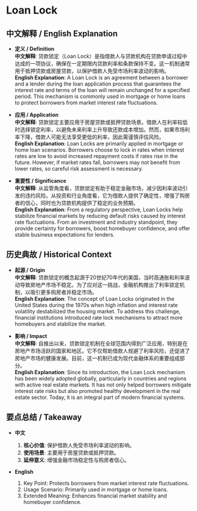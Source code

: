 # Loan Lock

## 中文解释 / English Explanation

* **定义 / Definition**  
  **中文解释**: 贷款锁定（Loan Lock）是指借款人与贷款机构在贷款申请过程中达成的一项协议，确保在一定期限内贷款利率和条款保持不变。这一机制通常用于抵押贷款或房屋贷款，以保护借款人免受市场利率波动的影响。  
  **English Explanation**: A Loan Lock is an agreement between a borrower and a lender during the loan application process that guarantees the interest rate and terms of the loan will remain unchanged for a specified period. This mechanism is commonly used in mortgage or home loans to protect borrowers from market interest rate fluctuations.

* **应用 / Application**  
  **中文解释**: 贷款锁定主要应用于房屋贷款或抵押贷款场景。借款人在利率较低时选择锁定利率，以避免未来利率上升导致还款成本增加。然而，如果市场利率下降，借款人可能无法享受更低的利率，因此需谨慎评估风险。  
  **English Explanation**: Loan Locks are primarily applied in mortgage or home loan scenarios. Borrowers choose to lock in rates when interest rates are low to avoid increased repayment costs if rates rise in the future. However, if market rates fall, borrowers may not benefit from lower rates, so careful risk assessment is necessary.

* **重要性 / Significance**  
  **中文解释**: 从监管角度看，贷款锁定有助于稳定金融市场，减少因利率波动引发的违约风险。从投资和行业角度看，它为借款人提供了确定性，增强了购房者的信心，同时也为贷款机构提供了稳定的业务预期。  
  **English Explanation**: From a regulatory perspective, Loan Locks help stabilize financial markets by reducing default risks caused by interest rate fluctuations. From an investment and industry standpoint, they provide certainty for borrowers, boost homebuyer confidence, and offer stable business expectations for lenders.

## 历史典故 / Historical Context

* **起源 / Origin**  
  **中文解释**: 贷款锁定的概念起源于20世纪70年代的美国，当时高通胀和利率波动导致房地产市场不稳定。为了应对这一挑战，金融机构推出了利率锁定机制，以吸引更多购房者并稳定市场。  
  **English Explanation**: The concept of Loan Locks originated in the United States during the 1970s when high inflation and interest rate volatility destabilized the housing market. To address this challenge, financial institutions introduced rate lock mechanisms to attract more homebuyers and stabilize the market.

* **影响 / Impact**  
  **中文解释**: 自推出以来，贷款锁定机制在全球范围内得到广泛应用，特别是在房地产市场活跃的国家和地区。它不仅帮助借款人规避了利率风险，还促进了房地产市场的健康发展。目前，这一机制已成为现代金融体系的重要组成部分。  
  **English Explanation**: Since its introduction, the Loan Lock mechanism has been widely adopted globally, particularly in countries and regions with active real estate markets. It has not only helped borrowers mitigate interest rate risks but also promoted healthy development in the real estate sector. Today, it is an integral part of modern financial systems.

## 要点总结 / Takeaway

* **中文**  
  1. **核心价值**: 保护借款人免受市场利率波动的影响。
  2. **使用场景**: 主要用于房屋贷款或抵押贷款。
  3. **延伸意义**: 增强金融市场稳定性与购房者信心。

* **English**  
  1. Key Point: Protects borrowers from market interest rate fluctuations.
  2. Usage Scenario: Primarily used in mortgage or home loans.
  3. Extended Meaning: Enhances financial market stability and homebuyer confidence.